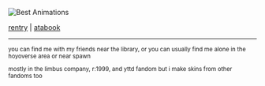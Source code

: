 ![Best Animations](https://github.com/user-attachments/assets/279f1cb8-6ec0-4db1-9d46-b133d60ff3e7)

[rentry](https://rentry.co/The_Unloving) | [atabook](https://thetearfulthing.atabook.org/)
<hr>
<sup> you can find me with my friends near the library, or you can usually find me alone in the hoyoverse area or near spawn

mostly in the limbus company, r:1999, and yttd fandom but i make skins from other fandoms too</sup>



<!--
**dreamerofhumanwholeness/dreamerofhumanwholeness** is a ✨ _special_ ✨ repository because its `README.md` (this file) appears on your GitHub profile.

Here are some ideas to get you started:

- 🔭 I’m currently working on ...
- 🌱 I’m currently learning ...
- 👯 I’m looking to collaborate on ...
- 🤔 I’m looking for help with ...
- 💬 Ask me about ...
- 📫 How to reach me: ...
- 😄 Pronouns: ...
- ⚡ Fun fact: ...
-->
